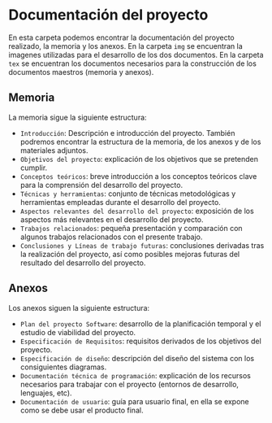 # Documentación del proyecto
En esta carpeta podemos encontrar la documentación del proyecto realizado, la memoria y los anexos.
En la carpeta `img` se encuentran la imagenes utilizadas para el desarrollo de los dos documentos.
En la carpeta `tex` se encuentran los documentos necesarios para la construcción de los documentos maestros (memoria y anexos).

## Memoria
La memoria sigue la siguiente estructura:

  - `Introducción`: Descripción e introducción del proyecto. También podremos encontrar la estructura de la memoria, de los anexos y de los materiales adjuntos.
  - `Objetivos del proyecto`: explicación de los objetivos que se pretenden cumplir. 
  - `Conceptos teóricos`: breve introducción a los conceptos teóricos clave para la comprensión del desarrollo del proyecto.
  - `Técnicas y herramientas`: conjunto de técnicas metodológicas y herramientas empleadas durante el desarrollo del proyecto.
  - `Aspectos relevantes del desarrollo del proyecto`: exposición de los aspectos más relevantes en el desarrollo del proyecto.
  - `Trabajos relacionados`: pequeña presentación y comparación con algunos trabajos relacionados con el presente trabajo.
  - `Conclusiones y Líneas de trabajo futuras`: conclusiones derivadas tras la realización del proyecto, así como posibles mejoras futuras del resultado del desarrollo del proyecto.

## Anexos
Los anexos siguen la siguiente estructura:

  - `Plan del proyecto Software`: desarrollo de la planificación temporal y el estudio de viabilidad del proyecto.
  - `Especificación de Requisitos`: requisitos derivados de los objetivos del proyecto.
  - `Especificación de diseño`: descripción del diseño del sistema con los consiguientes diagramas.
  - `Documentación técnica de programación`: explicación de los recursos necesarios para trabajar con el proyecto (entornos de desarrollo, lenguajes, etc).
  - `Documentación de usuario`: guía para usuario final, en ella se expone como se debe usar el producto final.
